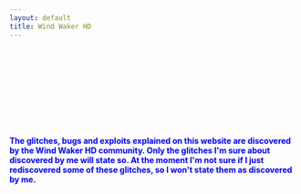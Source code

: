 ```yaml
---
layout: default
title: Wind Waker HD
---
```


<p>&nbsp;</p>
<p>&nbsp;</p>
<p>&nbsp;</p>
<p>&nbsp;</p>
<p>&nbsp;</p>
<p><span style="color:blue"><b>The glitches, bugs and exploits explained on this website are discovered by 
the Wind Waker HD community. Only the glitches I'm sure about discovered by me will state so. At the moment I'm 
not sure if I just rediscovered some of these glitches, so I won't state them as discovered by me.
</b></span></p>
<p>&nbsp;</p>